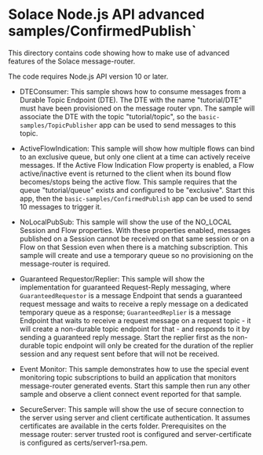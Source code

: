 # Solace Node.js API advanced samples/ConfirmedPublish`

This directory contains code showing how to make use of advanced features of the Solace message-router.

The code requires Node.js API version 10 or later.

* DTEConsumer: This sample shows how to consume messages from a Durable Topic Endpoint (DTE). The DTE with the name "tutorial/DTE" must have been provisioned on the message router vpn. The sample will associate the DTE with the topic "tutorial/topic", so the `basic-samples/TopicPublisher` app can be used to send messages to this topic.

* ActiveFlowIndication: This sample will show how multiple flows can bind to an exclusive queue, but only one client at a time can actively receive messages. If the Active Flow Indication Flow property is enabled, a Flow active/inactive event is returned to the client when its bound flow becomes/stops being the active flow. This sample requires that the queue "tutorial/queue" exists and configured to be "exclusive". Start this app, then the `basic-samples/ConfirmedPublish` app can be used to send 10 messages to trigger it.

* NoLocalPubSub: This sample will show the use of the NO_LOCAL Session and Flow properties. With these properties enabled, messages published on a Session cannot be received on that same session or on a Flow on that Session even when there is a matching subscription. This sample will create and use a temporary queue so no provisioning on the message-router is required.

* Guaranteed Requestor/Replier: This sample will show the implementation for guaranteed Request-Reply messaging, where `GuaranteedRequestor` is a message Endpoint that sends a guaranteed request message and waits to receive a reply message on a dedicated temporary queue as a response; `GuaranteedReplier` is a message Endpoint that waits to receive a request message on a request topic - it will create a non-durable topic endpoint for that - and responds to it by sending a guaranteed reply message. Start the replier first as the non-durable topic endpoint will only be created for the duration of the replier session and any request sent before that will not be received.

* Event Monitor: This sample demonstrates how to use the special event monitoring topic subscriptions to build an application that monitors message-router generated events. Start this sample then run any other sample and observe a client connect event reported for that sample.

* SecureServer: This sample will show the use of secure connection to the server using server and client certificate authentication. It assumes certificates are available in the certs folder. Prerequisites on the message router: server trusted root is configured and server-certificate is configured as certs/server1-rsa.pem. 

